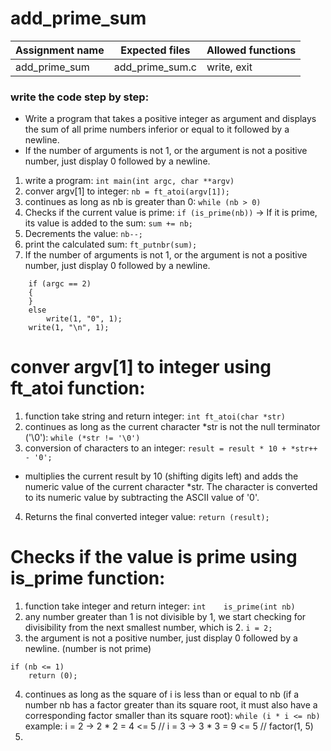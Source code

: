 # add_prime_sum

| Assignment name | Expected files | Allowed functions |
| --------------- | -------------  | ----------------- |
| add_prime_sum        | add_prime_sum.c     | write, exit             |

### write the code step by step:
* Write a program that takes a positive integer as argument and displays the sum of all prime numbers inferior or equal to it followed by a newline.
* If the number of arguments is not 1, or the argument is not a positive number, just display 0 followed by a newline.

1. write a program: ``` int	main(int argc, char **argv) ```
2. conver argv[1] to integer: ``` nb = ft_atoi(argv[1]); ```
3. continues as long as nb is greater than 0: ``` while (nb > 0) ```
4. Checks if the current value is prime: ``` if (is_prime(nb)) ``` -> If it is prime, its value is added to the sum: ``` sum += nb; ```
5. Decrements the value: ``` nb--; ```
6.  print the calculated sum: ``` ft_putnbr(sum); ```
7.  If the number of arguments is not 1, or the argument is not a positive number, just display 0 followed by a newline.
```
	if (argc == 2)
	{
	}
	else
		write(1, "0", 1);
	write(1, "\n", 1);
```

# conver argv[1] to integer using ft_atoi function:
1. function take string and return integer: ``` int	ft_atoi(char *str) ```
2. continues as long as the current character *str is not the null terminator ('\0'): ``` while (*str != '\0') ```
3. conversion of characters to an integer: ``` result = result * 10 + *str++ - '0'; ```
* multiplies the current result by 10 (shifting digits left) and adds the numeric value of the current character *str. The character is converted to its numeric value by subtracting the ASCII value of '0'.
4. Returns the final converted integer value: ``` return (result); ```

# Checks if the value is prime using is_prime function:
1. function take integer and return integer: ``` int	is_prime(int nb) ```
2. any number greater than 1 is not divisible by 1, we start checking for divisibility from the next smallest number, which is 2. ``` i = 2; ```
3. the argument is not a positive number, just display 0 followed by a newline. (number is not prime)
```
if (nb <= 1)
	return (0);
```
4. continues as long as the square of i is less than or equal to nb (if a number nb has a factor greater than its square root, it must also have a corresponding factor smaller than its square root): ``` while (i * i <= nb) ```
example: i = 2 -> 2 * 2 = 4 <= 5 // i = 3 -> 3 * 3 = 9 <= 5 // factor(1, 5)
6. 
